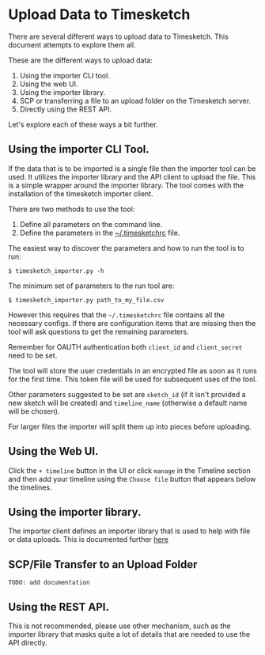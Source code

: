 # Upload Data to Timesketch

There are several different ways to upload data to Timesketch. This document
attempts to explore them all.

These are the different ways to upload data:

1. Using the importer CLI tool.
2. Using the web UI.
3. Using the importer library.
4. SCP or transferring a file to an upload folder on the Timesketch server.
5. Directly using the REST API.

Let's explore each of these ways a bit further.

## Using the importer CLI Tool.

If the data that is to be imported is a single file then the importer tool
can be used. It utilizes the importer library and the API client to upload
the file. This is a simple wrapper around the importer library. The tool comes
with the installation of the timesketch importer client.

There are two methods to use the tool:

1. Define all parameters on the command line.
2. Define the parameters in the [~/.timesketchrc](/docs/APIConfigFile.md) file.

The easiest way to discover the parameters and how to run the tool is to run:

```
$ timesketch_importer.py -h
```

The minimum set of parameters to the run tool are:

```
$ timesketch_importer.py path_to_my_file.csv
```

However this requires that the `~/.timesketchrc` file contains all the necessary
configs. If there are configuration items that are missing then the tool will
ask questions to get the remaining parameters.

Remember for OAUTH authentication both `client_id` and `client_secret` need to
be set.

The tool will store the user credentials in an encrypted file as soon as it
runs for the first time. This token file will be used for subsequent uses
of the tool.

Other parameters suggested to be set are `sketch_id` (if it isn't provided a
new sketch will be created) and `timeline_name` (otherwise a default name
will be chosen).

For larger files the importer will split them up into pieces before uploading.

## Using the Web UI.

Click the `+ timeline` button in the UI or click `manage` in the Timeline
section and then add your timeline using the `Choose file` button that
appears below the timelines.

## Using the importer library.

The importer client defines an importer library that is used to help with
file or data uploads. This is documented further
[here](/docs/UploadDataViaAPI.md)

## SCP/File Transfer to an Upload Folder

```
TODO: add documentation
```

## Using the REST API.

This is not recommended, please use other mechanism, such as the importer
library that masks quite a lot of details that are needed to use the API
directly.

